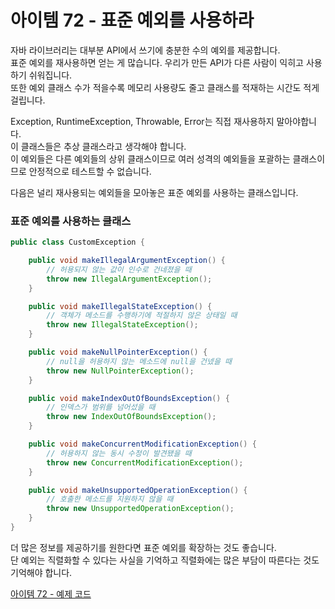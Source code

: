# 아이템 72 - 표준 예외를 사용하라

자바 라이브러리는 대부분 API에서 쓰기에 충분한 수의 예외를 제공합니다.    
표준 예외를 재사용하면 얻는 게 많습니다. 우리가 만든 API가 다른 사람이 익히고 사용하기 쉬워집니다.      
또한 예외 클래스 수가 적을수록 메모리 사용량도 줄고 클래스를 적재하는 시간도 적게 걸립니다.     

Exception, RuntimeException, Throwable, Error는 직접 재사용하지 말아야합니다.     
이 클래스들은 추상 클래스라고 생각해야 합니다.     
이 예외들은 다른 예외들의 상위 클래스이므로 여러 성격의 예외들을 포괄하는 클래스이므로 안정적으로 테스트할 수 없습니다.     

다음은 널리 재사용되는 예외들을 모아놓은 표준 예외를 사용하는 클래스입니다.      

### 표준 예외를 사용하는 클래스
````java
public class CustomException {

    public void makeIllegalArgumentException() {
        // 허용되지 않는 값이 인수로 건네졌을 때
        throw new IllegalArgumentException();
    }

    public void makeIllegalStateException() {
        // 객체가 메소드를 수행하기에 적절하지 않은 상태일 때
        throw new IllegalStateException();
    }

    public void makeNullPointerException() {
        // null을 허용하지 않는 메소드에 null을 건넸을 때
        throw new NullPointerException();
    }

    public void makeIndexOutOfBoundsException() {
        // 인덱스가 범위를 넘어섰을 때
        throw new IndexOutOfBoundsException();
    }

    public void makeConcurrentModificationException() {
        // 허용하지 않는 동시 수정이 발견됐을 때
        throw new ConcurrentModificationException();
    }

    public void makeUnsupportedOperationException() {
        // 호출한 메소드를 지원하지 않을 때
        throw new UnsupportedOperationException();
    }
}
````

더 많은 정보를 제공하기를 원한다면 표준 예외를 확장하는 것도 좋습니다.   
단 예외는 직렬화할 수 있다는 사실을 기억하고 직렬화에는 많은 부담이 따른다는 것도 기억해야 합니다.     

[아이템 72 - 예제 코드](https://github.com/320Hwany/EffectiveJava/tree/main/src/main/java/effective/chapter10/item72)            
